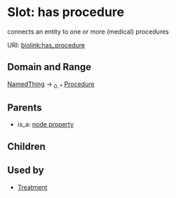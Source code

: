 
# Slot: has procedure


connects an entity to one or more (medical) procedures

URI: [biolink:has_procedure](https://w3id.org/biolink/vocab/has_procedure)


## Domain and Range

[NamedThing](NamedThing.md) &#8594;  <sub>0..\*</sub> [Procedure](Procedure.md)

## Parents

 *  is_a: [node property](node_property.md)

## Children


## Used by

 * [Treatment](Treatment.md)
